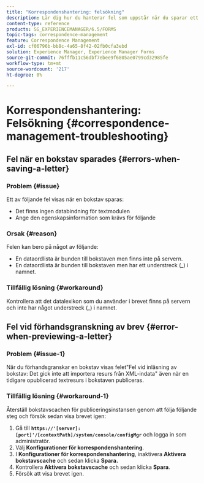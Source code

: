 ```yaml
---
title: "Korrespondenshantering: felsökning"
description: Lär dig hur du hanterar fel som uppstår när du sparar ett brev i en AEM Forms-miljö.
content-type: reference
products: SG_EXPERIENCEMANAGER/6.5/FORMS
topic-tags: correspondence-management
feature: Correspondence Management
exl-id: cf06796b-bb8c-4a65-8f42-02fb0cfa3ebd
solution: Experience Manager, Experience Manager Forms
source-git-commit: 76fffb11c56dbf7ebee9f6805ae0799cd32985fe
workflow-type: tm+mt
source-wordcount: '217'
ht-degree: 0%

---
```


# Korrespondenshantering: Felsökning {#correspondence-management-troubleshooting}

## Fel när en bokstav sparades {#errors-when-saving-a-letter}

### Problem {#issue}

Ett av följande fel visas när en bokstav sparas:

* Det finns ingen databindning för textmodulen
* Ange den egenskapsinformation som krävs för följande

### Orsak {#reason}

Felen kan bero på något av följande:

* En dataordlista är bunden till bokstaven men finns inte på servern.
* En dataordlista är bunden till bokstaven men har ett understreck (_) i namnet.

### Tillfällig lösning {#workaround}

Kontrollera att det datalexikon som du använder i brevet finns på servern och inte har något understreck (_) i namnet.

## Fel vid förhandsgranskning av brev {#error-when-previewing-a-letter}

### Problem {#issue-1}

När du förhandsgranskar en bokstav visas felet&quot;Fel vid inläsning av bokstav: Det gick inte att importera resurs från XML-indata&quot; även när en tidigare opublicerad textresurs i bokstaven publiceras.

### Tillfällig lösning {#workaround-1}

Återställ bokstavscachen för publiceringsinstansen genom att följa följande steg och försök sedan visa brevet igen:

1. Gå till **`https://'[server]:[port]'/[contextPath]/system/console/configMgr`** och logga in som administratör.
1. Välj **Konfigurationer för korrespondenshantering**.
1. I **Konfigurationer för korrespondenshantering**, inaktivera **Aktivera bokstavscache** och sedan klicka **Spara.**
1. Kontrollera **Aktivera bokstavscache** och sedan klicka **Spara**.
1. Försök att visa brevet igen.
